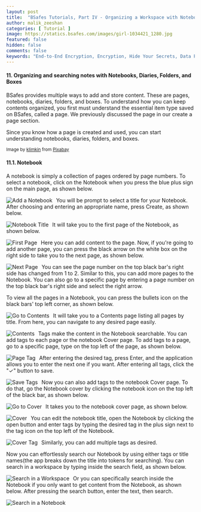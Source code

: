 ```yaml
---
layout: post
title:  "BSafes Tutorials, Part IV - Organizing a Workspace with Notebooks, Diaries, Folders, and Boxes"
author: malik_zeeshan 
categories: [ Tutorial ]
image: https://statics.bsafes.com/images/girl-1034421_1280.jpg 
featured: false 
hidden: false
comments: false
keywords: "End-to-End Encryption, Encryption, Hide Your Secrets, Data Protection, Note-Taking, Notebook, Backup"
---
```


#### 11.  Organizing and searching notes with Notebooks, Diaries, Folders, and Boxes
BSafes provides multiple ways to add and store content. These are pages, notebooks, diaries, folders, and boxes. To understand how you can keep contents organized, you first must understand the essential item type saved on BSafes, called a page. We previously discussed the page in our create a page section.

Since you know how a page is created and used, you can start understanding notebooks, diaries, folders, and boxes.

<sup>Image by <a href="https://pixabay.com/users/klimkin-1298145/?utm_source=link-attribution&amp;utm_medium=referral&amp;utm_campaign=image&amp;utm_content=1034421">klimkin</a> from <a href="https://pixabay.com/?utm_source=link-attribution&amp;utm_medium=referral&amp;utm_campaign=image&amp;utm_content=1034421">Pixabay</a></sup>

#### 11.1. Notebook
A notebook is simply a collection of pages ordered by page numbers. To select a notebook, click on the Notebook when you press the blue plus sign on the main page, as shown below.

<img src="https://statics.bsafes.com/images/Tutorial_11-1-1_v2.png"
     alt="Add a Notebook"
     style="float: left; margin-right: 10px;" /> 

You will be prompt to select a title for your Notebook. After choosing and entering an appropriate name, press Create, as shown below.

<img src="https://statics.bsafes.com/images/Tutorial_11-1-2_v2.png"
     alt="Notebook Title"
     style="float: left; margin-right: 10px;" />

It will take you to the first page of the Notebook, as shown below.

<img src="https://statics.bsafes.com/images/Tutorial_11-1-3_v2.png"
     alt="First Page"
     style="float: left; margin-right: 10px;" />

Here you can add content to the page. Now, if you're going to add another page, you can press the black arrow on the white box on the right side to take you to the next page, as shown below.

<img src="https://statics.bsafes.com/images/Tutorial_11-1-4_v2.png"
     alt="Next Page"
     style="float: left; margin-right: 10px;" />

You can see the page number on the top black bar's right side has changed from 1 to 2. Similar to this, you can add more pages to the Notebook. You can also go to a specific page by entering a page number on the top black bar's right side and select the right arrow.

To view all the pages in a Notebook, you can press the bullets icon on the black bars' top left corner, as shown below.

<img src="https://statics.bsafes.com/images/Tutorial_11-1-5_v2.png"
     alt="Go to Contents"
     style="float: left; margin-right: 10px;" />

It will take you to a Contents page listing all pages by title. From here, you can navigate to any desired page easily.

<img src="https://statics.bsafes.com/images/Tutorial_11-1-6_v2.png"
     alt="Contents"
     style="float: left; margin-right: 10px;" />

Tags make the content in the Notebook searchable. You can add tags to each page or the notebook Cover page. To add tags to a page, go to a specific page, type on the top left of the page, as shown below.

<img src="https://statics.bsafes.com/images/Tutorial_11-1-7_v2.png"
     alt="Page Tag"
     style="float: left; margin-right: 10px;" />

After entering the desired tag,  press Enter, and the application allows you to enter the next one if you want. After entering all tags, click the "✓" button to save.

<img src="https://statics.bsafes.com/images/Tutorial_11-1-8_v2.png"
     alt="Save Tags"
     style="float: left; margin-right: 10px;" />

Now you can also add tags to the notebook Cover page. To do that, go the Notebook cover by clicking the notebook icon on the top left of the black bar, as shown below.

<img src="https://statics.bsafes.com/images/Tutorial_11-1-9_v2.png"
     alt="Go to Cover"
     style="float: left; margin-right: 10px;" />

It takes you to the notebook cover page, as shown below.

<img src="https://statics.bsafes.com/images/Tutorial_11-1-10_v2.png"
     alt="Cover"
     style="float: left; margin-right: 10px;" />

You can edit the notebook title, open the Notebook by clicking the open button and enter tags by typing the desired tag in the plus sign next to the tag icon on the top left of the Notebook.


<img src="https://statics.bsafes.com/images/Tutorial_11-1-11_v2.png"
     alt="Cover Tag"
     style="float: left; margin-right: 10px;" />

Similarly, you can add multiple tags as desired.

Now you can effortlessly search our Notebook by using either tags or title names(the app breaks down the title into tokens for searching). You can search in a workspace by typing inside the search field, as shown below.

<img src="https://statics.bsafes.com/images/Tutorial_11-1-12_v2.png"
     alt="Search in a Workspace"
     style="float: left; margin-right: 10px;" />

Or you can specifically search inside the Notebook if you only want to get content from the Notebook, as shown below. After pressing the search button, enter the text, then search. 

<img src="https://statics.bsafes.com/images/Tutorial_11-1-13_v2.png"
     alt="Search in a Notebook"
     style="float: left; margin-right: 10px;" />


